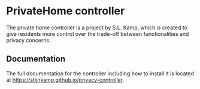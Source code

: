 # PrivateHome controller
The private home controller is a project by S.L. Kamp, which is created to give residents more control over the trade-off between functionalities and privacy concerns. 

## Documentation
The full documentation for the controller including how to install it is located at https://stijnkamp.github.io/privacy-controller.
